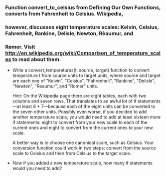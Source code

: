 ### Function convert_to_celsius from ​Defining Our Own Functions​, converts from Fahrenheit to Celsius. Wikipedia, 
### however, discusses eight temperature scales: Kelvin, Celsius, Fahrenheit, Rankine, Delisle, Newton, Rèaumur, and 
### Rømer. Visit http://en.wikipedia.org/wiki/Comparison_of_temperature_scales to read about them.

- Write a convert_temperatures(t, source, target) function to convert temperature t from source units to target units, where source and target are each one of "Kelvin", "Celsius", "Fahrenheit", "Rankine", "Delisle", "Newton", "Reaumur", and "Romer" units.

    Hint: On the Wikipedia page there are eight tables, each with two columns and seven rows. That translates to an awful lot of if statements—at least 8 * 7—because each of the eight units can be converted to the seven other units. Possibly even worse, if you decided to add another temperature scale, you would need to add at least sixteen more if statements: eight to convert from your new scale to each of the current ones and eight to convert from the current ones to your new scale.

    A better way is to choose one canonical scale, such as Celsius. Your conversion function could work in two steps: convert from the source scale to Celsius and then from Celsius to the target scale.

- Now if you added a new temperature scale, how many if statements would you need to add?

